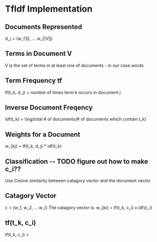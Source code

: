 TfIdf Implementation
====================

Documents Represented
---------------------
d_j = (w_{1j}, ... w_{|V|j)

Terms in Document V
-------------------
V is the set of terms in at least one of documents - in our case words

Term Frequency tf
-----------------
tf(t_k, d_j) = number of times term k occurs in document j

Inverse Document Freqency
-------------------------
idf(t_k) = \log(total # of documents/# of documents which contain t_k)

Weights for a Document
----------------------
w_{kj} = tf(t_k, d_j) * idf(t_k)

Classification -- TODO figure out how to make c_i??
--------------
Use Cosine similarity between catagory vector and the document vector

Catagory Vector
---------------
c = {w_1, w_2, ... w_l}
The catagory vector is: w_{ki} = tf(t_k, c_i) x idf(c_i)

tf(t_k, c_i)
------------
tf(t_k, c_i) = 